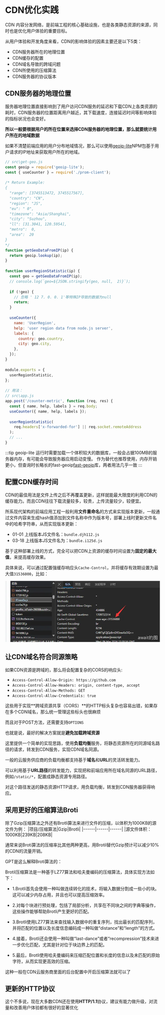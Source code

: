 # CDN优化实践
CDN 内容分发网络，是前端工程的核心基础设施，也是各类静态资源的来源，同时也是优化用户体验的重要目标。

从用户体验和开发角度来看，CDN的影响体验的因素主要还是以下5类：
- CDN服务器所在的地理位置
- CDN缓存的配置
- CDN域名导致的跨域问题
- CDN所使用的压缩算法
- CDN服务器的协议版本

## CDN服务器的地理位置
服务器地理位置直接影响到了用户访问CDN服务的延迟和下载CDN上各类资源的耗时，CDN服务器的位置距离用户越近，其下载速度，连接延迟时间等影响体验的指标状况也会变好。

**所以一般要根据用户的所在位置来选择CDN服务器的地理位置，那么就要统计用户所在的地域数据**

如果不清楚前端应用的用户分布地域情况，那么可以使用[geoip-lite](https://www.npmjs.com/package/geoip-lite)NPM包基于用户请求的IP地址来获取用户所在的地域。

```js
// src\get-geo.js
const geoip = require('geoip-lite');
const { useCounter } = require('./prom-client');

/* Return Example: 
{
  "range": [3745513472, 3745517567],
  "country": "CN",
  "region": "JS",
  "eu": " 0",
  "timezone": "Asia/Shanghai",
  "city": "Suzhou",
  "ll": [31.3041, 120.5954],
  "metro":  0,
  "area":  20
}
*/
function getGeoDataFromIP(ip) {
  return geoip.lookup(ip);
}

function userRegionStatistic(ip) {
  const geo = getGeoDataFromIP(ip);
  // console.log(`geo=${JSON.stringify(geo, null,  2)}`);

  if (!geo) {
    // 忽略 ' 12 7. 0. 0. 1'等特殊IP导致的数据为null
    return;
  }

  useCounter({
    name: 'UserRegion',
    help: 'user region data from node.js server',
    labels: {
      country: geo.country,
      city: geo.city,
    },
  });
}

module.exports = {
  userRegionStatistic,
};

// 用法：
// src\app.js
app.post('/counter-metric', function (req, res) {
  const { name, help, labels } = req.body;
  useCounter({ name, help, labels });

  userRegionStatistic(
    req.headers['x-forwarded-for'] || req.socket.remoteAddress
  );
  // ...
}

```
:::tip
geoip-lite 运行时需要加载一个体积较大的数据库，一般会占据100MB的服务器内存，有可能会导致服务器应用启动变慢。
作为替代也推荐使用，内存开销更小，但查询时长略长的fast-geoip[fast-geoip](https://github.com/onramper/fast-geoip)库，两者用法几乎一致
:::

## 配置CDN缓存时间
CDN的最佳用法是文件上传之后不再覆盖更新，这样就能最大限度的利用CDN的缓存能力。而且CDN往往下载流量较多，较贵，上传流量较少，较便宜。

所系现代架构的前端应用工程一般利用**文件重命名**的方式来实现版本更新，一般通过文件内容来生成hash值添加到文件名称中作为版本号，部署上线时更新文件名中的哈希字符串，从而实现版本更新：
- 01-01 上线版本JS文件名：`bundle.djh112.js`
- 03-18 上线版本JS文件名为：`bundle.i125d.js`

基于这种部署上线的方式，完全可以把CDN上资源的缓存时间设置为**固定的最大值**，来提高缓存效果。

具体来说，可以通过配置强缓存响应头`Cache-Control`，并将缓存有效期设置为最大值`31536000`，比如：

![image](./assets/max-age.png)

## 让CDN域名符合同源策略
如果CDN资源是跨域的，那么将会配置复杂的CORS的响应头:
- `Access-Control-Allow-Origin: https://github.com`
- `Access-Control-Allow-Headers: origin, content-type, accept`
- `Access-Control-Allow-Methods: GET`
- `Access-Control-Allow-Credentials: true`

这些用于实现**跨域资源共享（CORS）**的HTTP标头复杂也容易出错，如果存在多个CDN域名，那么统一管理这些标头也很麻烦

而且对于POST方法，还需要支持`OPTIONS`

也就是说，最好的解决方案就是**避免加载跨域资源**

这里提供一个简单的实现思路，使用**负载均衡**服务，将静态资源所在的同源域名路径的请求，转发到CDN服务，实现CDN域名同源。

一般的云服务供应商的负载均衡都支持基于**域名**和**URL**的灵活转发能力。

可以利用基于**URL路径**的转发能力，实现把和前端应用所在域名同源的URL路径，例如`/static/*`，配置成静态资源专用路径。

对这个路径发送的静态资源HTTP请求，用负载均衡，转发到CDN服务器获得响应。

## 采用更好的压缩算法Broti
除了Gzip压缩算法之外还有Brotli算法来进行文件的压缩，以体积为1000KB的源文件为例：
|项目/压缩算法|Gzip|Brotli|
|------|------|------|
|源文件体积：1000KB|239KB|208KB|

通常来说Broti算法的压缩率比其他两种更高，用Brotil替代Gzip预计可以减少10%的CDN的流量开销。

GPT是这么解释Broti算法的：

Brotil压缩算法是一种基于LZ77算法和哈夫曼编码的压缩算法，具体实现方法如下：
- 1.Brotli首先会使用一种叫做连续转化的技术，将输入数据分割成一些小的块。这可以减少内存占用，并且也可以提高压缩效率。

- 2.对每个块进行预处理，包括了局部分析，共享在不同块之间的字典等操作，这些操作能够帮助Brotli产生更好的匹配。

- 3.Brotli使用LZ77算法来查找输入数据中的重复序列，找出最长的匹配序列，并将匹配的位置以及长度信息编码成一种叫做“distance”和“length”的方式。

- 4.接着，Brotli还会使用一种叫做“last-dance”或者“recompression”技术来进一步优化匹配，尤其是针对位于块边界上的匹配。

- 5.最后，Brotli使用哈夫曼编码来压缩匹配位置和长度的信息以及未匹配的原始字符，从而实现更高效的压缩。

这种一般在CDN云服务商里面的后台配置中开启压缩算法就可以了

## 更新的HTTP协议
这个不多说，现在大多数CDN还在使用**HTTP/1.1**协议，建议有能力做升级，对流量和改善用户体验都有很好的显著优化